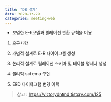 ```yaml
---
title: "DB 설계"
date: 2020-12-28
categories: meeting-web
---
```


- 포멀한 E-R모델과 릴레이션 변환 규칙을 이용

1. 요구사항

2. 개념적 설계로 E-R 다이어그램 생성

3. 논리적 설계로 릴레이션 스키마 및 테이블 명세서 생성

4. 물리적 schema 구현

5. ERD 다이어그램 변경 이력

> 참고 : https://victorydntmd.tistory.com/125
